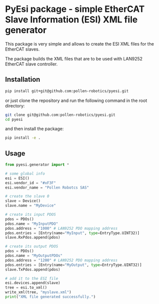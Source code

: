 # PyEsi package - simple EtherCAT Slave Information (ESI) XML file generator

This package is very simple and allows to create the ESI XML files for the EtherCAT slaves. 

The package builds the XML files that are to be used with LAN9252 EtherCAT slave controller.

## Installation

```bash
pip install git+git@github.com:pollen-robotics/pyesi.git
```

or just clone the repository and run the following command in the root directory:

```bash
git clone git@github.com:pollen-robotics/pyesi.git
cd pyesi
```

and then install the package:

```bash
pip install -e .
```

## Usage

```python
from pyesi.generator import *

# some global info
esi = ESI()
esi.vendor_id = "#xF3F"
esi.vendor_name = "Pollen Robotcs SAS"

# create the slave 0
slave = Device()
slave.name = "MyDevice"

# create its input PDOS
pdos = PDOs()
pdos.name = "MyInputPDO"
pdos.address = "1000" # LAN9252 PDO mapping address
pdos.entries = [Entry(name="MyInput", type=EntryType.UINT32)]
slave.RxPdos.append(pdos)

# create its output PDOS
pdos = PDOs()
pdos.name = "MyOutputPDOs"
pdos.address = "1200" # LAN9252 PDO mapping address
pdos.entries = [Entry(name="MyOutput", type=EntryType.UINT32)]
slave.TxPdos.append(pdos)

# add it to the ESI file
esi.devices.append(slave)
tree = esi.to_xml()
write_xml(tree, "myslave.xml")
print("XML file generated successfully.")

```